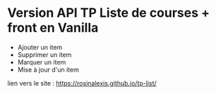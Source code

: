 # Version API TP Liste de courses + front en Vanilla

- Ajouter un item
- Supprimer un item
- Marquer un item
- Mise à jour d'un item

lien vers le site : https://rosinalexis.github.io/tp-list/
